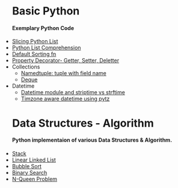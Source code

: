 <ul>
    <h1> Basic Python</h1>
    <h4>Exemplary Python Code</h4>
    <li>
        <a href = "https://github.com/ishubhoshaha/Exploring-Python/blob/master/List_Slicing.py">Slicing Python List</a>
    </li>
    <li>
        <a href = "https://github.com/ishubhoshaha/Exploring-Python/blob/master/List_Comprehension.py">Python List Comprehension</a>
    </li>
    <li>
        <a href = "https://github.com/ishubhoshaha/Exploring-Python/blob/master/Sorting_List.py">Default Sorting fn</a>
    </li>    
    <li>
        <a href = "https://github.com/ishubhoshaha/Exploring-Python/blob/master/Property_Decorator.py">Property Decorator- Getter, Setter, Deletter</a>
    </li>
    <li>Collections
        <ul>
            <li>
                <a href = "https://github.com/ishubhoshaha/Exploring-Python/blob/master/namedtuple.py">Namedtuple: tuple with field name</a>
            </li>
            <li>
                <a href = "https://github.com/ishubhoshaha/Exploring-Python/blob/master/deque.py">Deque</a>
            </li>
        </ul>
    </li>
		<li>Datetime
        <ul>
            <li>
								<a href = "https://github.com/ishubhoshaha/Exploring-Python/blob/master/datetime.py">Datetime module and striptime vs strftime</a>
            </li>
            <li>
                <a href = "https://github.com/ishubhoshaha/Exploring-Python/blob/master/using_pytz.py">Timzone aware datetime using pytz</a>
            </li>
        </ul>
    </li>
</ul>
<ul>
    <h1> Data Structures - Algorithm</h1>
    <h4>Python implementaion of various Data Structures & Algorithm.</h4>
    <li>
        <a href = "https://github.com/shubhodotcse/Exploring-Python/blob/master/stack.py">Stack</a>
    </li>
    <li>
        <a href = "https://github.com/shubhodotcse/Exploring-Python/blob/master/linkedlist.py">Linear Linked List</a>
    </li>
    <li>
        <a href = "https://github.com/shubhodotcse/Data-Structures-Algorithm-in-Python/blob/master/bubblesort.py">Bubble Sort</a>
    </li>
    <li>
        <a href = "https://github.com/shubhodotcse/Exploring-Python/blob/master/Binary%20Search.py">Binary Search</a>
    </li>
    <li>
        <a href = "https://github.com/shubhodotcse/Exploring-Python/blob/master/nqueen.py">N-Queen Problem</a>
    </li>
</ul>
